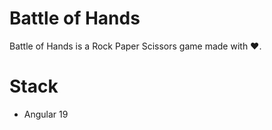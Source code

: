 # Battle of Hands
Battle of Hands is a Rock Paper Scissors game made with ❤️.

# Stack
- Angular 19
